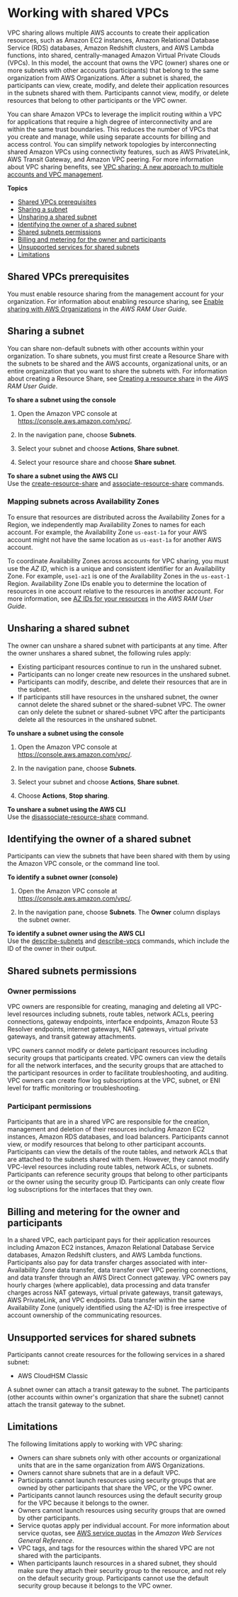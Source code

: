# Working with shared VPCs<a name="vpc-sharing"></a>

VPC sharing allows multiple AWS accounts to create their application resources, such as Amazon EC2 instances, Amazon Relational Database Service \(RDS\) databases, Amazon Redshift clusters, and AWS Lambda functions, into shared, centrally\-managed Amazon Virtual Private Clouds \(VPCs\)\. In this model, the account that owns the VPC \(owner\) shares one or more subnets with other accounts \(participants\) that belong to the same organization from AWS Organizations\. After a subnet is shared, the participants can view, create, modify, and delete their application resources in the subnets shared with them\. Participants cannot view, modify, or delete resources that belong to other participants or the VPC owner\.

You can share Amazon VPCs to leverage the implicit routing within a VPC for applications that require a high degree of interconnectivity and are within the same trust boundaries\. This reduces the number of VPCs that you create and manage, while using separate accounts for billing and access control\. You can simplify network topologies by interconnecting shared Amazon VPCs using connectivity features, such as AWS PrivateLink, AWS Transit Gateway, and Amazon VPC peering\. For more information about VPC sharing benefits, see [VPC sharing: A new approach to multiple accounts and VPC management](https://aws.amazon.com/blogs/networking-and-content-delivery/vpc-sharing-a-new-approach-to-multiple-accounts-and-vpc-management/)\.

**Topics**
+ [Shared VPCs prerequisites](#vpc-share-prerequisites)
+ [Sharing a subnet](#vpc-sharing-share-subnet)
+ [Unsharing a shared subnet](#vpc-sharing-stop-share-subnet)
+ [Identifying the owner of a shared subnet](#vpc-sharing-view-owner)
+ [Shared subnets permissions](#vpc-sharing-permissions)
+ [Billing and metering for the owner and participants](#vpc-share-billing)
+ [Unsupported services for shared subnets](#vpc-share-unsupported-services)
+ [Limitations](#vpc-share-limitations)

## Shared VPCs prerequisites<a name="vpc-share-prerequisites"></a>

You must enable resource sharing from the management account for your organization\. For information about enabling resource sharing, see [Enable sharing with AWS Organizations](https://docs.aws.amazon.com/ram/latest/userguide/getting-started-sharing.html#getting-started-sharing-orgs) in the *AWS RAM User Guide*\.

## Sharing a subnet<a name="vpc-sharing-share-subnet"></a>

You can share non\-default subnets with other accounts within your organization\. To share subnets, you must first create a Resource Share with the subnets to be shared and the AWS accounts, organizational units, or an entire organization that you want to share the subnets with\. For information about creating a Resource Share, see [Creating a resource share](https://docs.aws.amazon.com/ram/latest/userguide/getting-started-sharing.html#getting-started-sharing-create) in the *AWS RAM User Guide*\. 

**To share a subnet using the console**

1. Open the Amazon VPC console at [https://console\.aws\.amazon\.com/vpc/](https://console.aws.amazon.com/vpc/)\.

1. In the navigation pane, choose **Subnets**\.

1. Select your subnet and choose **Actions**, **Share subnet**\. 

1. Select your resource share and choose **Share subnet**\. 

**To share a subnet using the AWS CLI**  
Use the [create\-resource\-share](https://docs.aws.amazon.com/cli/latest/reference/ram/create-resource-share.html) and [associate\-resource\-share](https://docs.aws.amazon.com/cli/latest/reference/ram/associate-resource-share.html) commands\.

### Mapping subnets across Availability Zones<a name="vpc-share-subnets-map-availability-zone"></a>

To ensure that resources are distributed across the Availability Zones for a Region, we independently map Availability Zones to names for each account\. For example, the Availability Zone `us-east-1a` for your AWS account might not have the same location as `us-east-1a` for another AWS account\.

To coordinate Availability Zones across accounts for VPC sharing, you must use the *AZ ID*, which is a unique and consistent identifier for an Availability Zone\. For example, `use1-az1` is one of the Availability Zones in the `us-east-1` Region\. Availability Zone IDs enable you to determine the location of resources in one account relative to the resources in another account\. For more information, see [AZ IDs for your resources](https://docs.aws.amazon.com/ram/latest/userguide/working-with-az-ids.html) in the *AWS RAM User Guide*\.

## Unsharing a shared subnet<a name="vpc-sharing-stop-share-subnet"></a>

The owner can unshare a shared subnet with participants at any time\. After the owner unshares a shared subnet, the following rules apply:
+ Existing participant resources continue to run in the unshared subnet\.
+ Participants can no longer create new resources in the unshared subnet\.
+ Participants can modify, describe, and delete their resources that are in the subnet\.
+ If participants still have resources in the unshared subnet, the owner cannot delete the shared subnet or the shared\-subnet VPC\. The owner can only delete the subnet or shared\-subnet VPC after the participants delete all the resources in the unshared subnet\.

**To unshare a subnet using the console**

1. Open the Amazon VPC console at [https://console\.aws\.amazon\.com/vpc/](https://console.aws.amazon.com/vpc/)\.

1. In the navigation pane, choose **Subnets**\.

1. Select your subnet and choose **Actions**, **Share subnet**\. 

1. Choose **Actions**, **Stop sharing**\. 

**To unshare a subnet using the AWS CLI**  
Use the [disassociate\-resource\-share](https://docs.aws.amazon.com/cli/latest/reference/ram/disassociate-resource-share.html) command\.

## Identifying the owner of a shared subnet<a name="vpc-sharing-view-owner"></a>

Participants can view the subnets that have been shared with them by using the Amazon VPC console, or the command line tool\.

**To identify a subnet owner \(console\)**

1. Open the Amazon VPC console at [https://console\.aws\.amazon\.com/vpc/](https://console.aws.amazon.com/vpc/)\.

1. In the navigation pane, choose **Subnets**\. The **Owner** column displays the subnet owner\.

**To identify a subnet owner using the AWS CLI**  
Use the [describe\-subnets](https://docs.aws.amazon.com/cli/latest/reference/ec2/describe-subnets.html) and [describe\-vpcs](https://docs.aws.amazon.com/cli/latest/reference/ec2/describe-vpcs.html) commands, which include the ID of the owner in their output\.

## Shared subnets permissions<a name="vpc-sharing-permissions"></a>

### Owner permissions<a name="vpc-owner-permissions"></a>

VPC owners are responsible for creating, managing and deleting all VPC\-level resources including subnets, route tables, network ACLs, peering connections, gateway endpoints, interface endpoints, Amazon Route 53 Resolver endpoints, internet gateways, NAT gateways, virtual private gateways, and transit gateway attachments\. 

VPC owners cannot modify or delete participant resources including security groups that participants created\. VPC owners can view the details for all the network interfaces, and the security groups that are attached to the participant resources in order to facilitate troubleshooting, and auditing\. VPC owners can create flow log subscriptions at the VPC, subnet, or ENI level for traffic monitoring or troubleshooting\.

### Participant permissions<a name="vpc-participant-permissions"></a>

Participants that are in a shared VPC are responsible for the creation, management and deletion of their resources including Amazon EC2 instances, Amazon RDS databases, and load balancers\. Participants cannot view, or modify resources that belong to other participant accounts\. Participants can view the details of the route tables, and network ACLs that are attached to the subnets shared with them\. However, they cannot modify VPC\-level resources including route tables, network ACLs, or subnets\. Participants can reference security groups that belong to other participants or the owner using the security group ID\. Participants can only create flow log subscriptions for the interfaces that they own\.

## Billing and metering for the owner and participants<a name="vpc-share-billing"></a>

In a shared VPC, each participant pays for their application resources including Amazon EC2 instances, Amazon Relational Database Service databases, Amazon Redshift clusters, and AWS Lambda functions\. Participants also pay for data transfer charges associated with inter\-Availability Zone data transfer, data transfer over VPC peering connections, and data transfer through an AWS Direct Connect gateway\. VPC owners pay hourly charges \(where applicable\), data processing and data transfer charges across NAT gateways, virtual private gateways, transit gateways, AWS PrivateLink, and VPC endpoints\. Data transfer within the same Availability Zone \(uniquely identified using the AZ\-ID\) is free irrespective of account ownership of the communicating resources\.

## Unsupported services for shared subnets<a name="vpc-share-unsupported-services"></a>

Participants cannot create resources for the following services in a shared subnet:
+ AWS CloudHSM Classic

A subnet owner can attach a transit gateway to the subnet\. The participants \(other accounts within owner's organization that share the subnet\) cannot attach the transit gateway to the subnet\.

## Limitations<a name="vpc-share-limitations"></a>

The following limitations apply to working with VPC sharing:
+ Owners can share subnets only with other accounts or organizational units that are in the same organization from AWS Organizations\.
+ Owners cannot share subnets that are in a default VPC\.
+ Participants cannot launch resources using security groups that are owned by other participants that share the VPC, or the VPC owner\.
+ Participants cannot launch resources using the default security group for the VPC because it belongs to the owner\.
+ Owners cannot launch resources using security groups that are owned by other participants\.
+ Service quotas apply per individual account\. For more information about service quotas, see [AWS service quotas](https://docs.aws.amazon.com/general/latest/gr/aws_service_limits.html) in the *Amazon Web Services General Reference*\.
+ VPC tags, and tags for the resources within the shared VPC are not shared with the participants\.
+ When participants launch resources in a shared subnet, they should make sure they attach their security group to the resource, and not rely on the default security group\. Participants cannot use the default security group because it belongs to the VPC owner\.